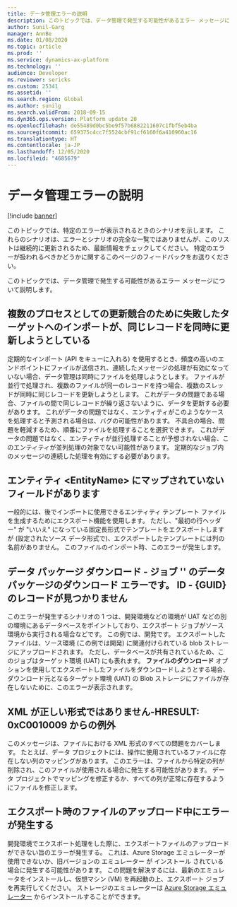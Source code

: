 ```yaml
---
title: データ管理エラーの説明
description: このトピックでは、データ管理で発生する可能性があるエラー メッセージについて説明します。
author: Sunil-Garg
manager: AnnBe
ms.date: 01/08/2020
ms.topic: article
ms.prod: ''
ms.service: dynamics-ax-platform
ms.technology: ''
audience: Developer
ms.reviewer: sericks
ms.custom: 25341
ms.assetid: ''
ms.search.region: Global
ms.author: sunilg
ms.search.validFrom: 2018-09-15
ms.dyn365.ops.version: Platform update 20
ms.openlocfilehash: de55489d0bc5be9f57b6882211607c1fbf5eb4ba
ms.sourcegitcommit: 659375c4cc7f5524cbf91cf6160f6a410960ac16
ms.translationtype: HT
ms.contentlocale: ja-JP
ms.lasthandoff: 12/05/2020
ms.locfileid: "4685679"
---
```

# <a name="data-management-error-descriptions"></a>データ管理エラーの説明

[!include [banner](../includes/banner.md)]

このトピックでは、特定のエラーが表示されるときのシナリオを示します。 これらのシナリオは、エラーとシナリオの完全な一覧ではありませんが、このリストは継続的に更新されるため、最新情報をチェックしてください。 特定のエラーが扱われるべきかどうかに関するこのページのフィードバックをお送りください。

このトピックでは、データ管理で発生する可能性があるエラー メッセージについて説明します。

## <a name="import-to-target-failed-due-to-an-update-conflict-as-more-than-one-process-is-trying-to-update-the-same-record-at-the-same-time"></a>複数のプロセスとしての更新競合のために失敗したターゲットへのインポートが、同じレコードを同時に更新しようとしている

定期的なインポート (API をキューに入れる) を使用するとき、頻度の高いのエンドポイントにファイルが送信され、連続したメッセージの処理が有効になっていない場合、データ管理は同時にファイルを処理しようとします。 ファイルが並行で処理され、複数のファイルが同一のレコードを持つ場合、複数のスレッドが同時に同じレコードを更新しようとします。 これがデータの問題である場合、ファイルの間で同じレコードが繰り返さないように、データを更新する必要があります。 これがデータの問題ではなく、エンティティがこのようなケースを処理すると予測される場合は、バグの可能性があります。 不具合の場合、問題を軽減するため、順番にファイルを処理することを選択できます。 これがデータの問題ではなく、エンティティが並行処理することが予想されない場合、このエンティティが並列処理の対象でない可能性があります。 定期的なジョブ内のメッセージの連続した処理を有効にする必要があります。

## <a name="there-are-fields-which-are-not-mapped-to-entity-entityname"></a>エンティティ \<EntityName\> にマップされていないフィールドがあります

一般的には、後でインポートに使用できるエンティティ テンプレート ファイルを生成するためにエクスポート機能を使用します。 ただし、"最初の行ヘッダー" が "いいえ" になっている固定長形式でテンプレートをエクスポートしますが (設定されたソース データ形式で)、エクスポートしたテンプレートには列の名前がありません。 このファイルのインポート時、このエラーが発生します。 

## <a name="data-package-download---error-downloading-data-package-for-job--record-for-id---guid-not-found"></a>データ パッケージ ダウンロード - ジョブ '' のデータ パッケージのダウンロード エラーです。 ID - {GUID} のレコードが見つかりません

このエラーが発生するシナリオの 1 つは、開発環境などの環境が UAT などの別の環境にあるデータベースをポイントしており、エクスポート ジョブがソース環境から実行される場合などです。 この例では、開発です。 エクスポートしたファイルは、ソース環境 (この例では開発) に関連付けられている blob ストレージにアップロードされます。 ただし、データベースが共有されているため、このジョブはターゲット環境 (UAT) にも表れます。 **ファイルのダウンロード** オプションを使用してエクスポートしたファイルをダウンロードしようとする場合、ダウンロード元となるターゲット環境 (UAT) の Blob ストレージにファイルが存在しないために、このエラーが表示されます。

## <a name="xml-is-not-in-correct-format-exception-from-hresult-0xc0010009"></a>XML が正しい形式ではありません-HRESULT: 0xC0010009 からの例外

このメッセージは、ファイルにおける XML 形式のすべての問題をカバーします。 たとえば、データ プロジェクトには、操作に使用されているファイルに存在しない列のマッピングがあります。 このエラーは、ファイルから特定の列が削除され、このファイルが使用される場合に発生する可能性があります。 データ プロジェクトでマッピングを修正するか、すべての列が正常に存在するようにファイルを修正します。

## <a name="error-while-uploading-a-file-during-export"></a>エクスポート時のファイルのアップロード中にエラーが発生する

開発環境でエクスポート処理をした際に、エクスポートファイルのアップロードができない旨のエラーが発生する。 これは、Azure Storage エミュレーターが使用できないか、旧バージョンの エミュレーター が インストール されている場合に発生する可能性があります。 この問題を解決するには、最新のエミュレータをインストールし、仮想マシン (VM) を再起動の上、エクスポート ジョブを再実行してください。 ストレージのエミュレーターは [Azure Storage エミュレーター](https://docs.microsoft.com/azure/storage/common/storage-use-emulator) からインストールすることができます。

